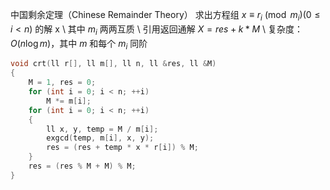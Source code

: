 中国剩余定理（Chinese Remainder Theory）
求出方程组 $x \equiv r_i \pmod {m_i}(0 \leq i < n)$ 的解 x \\
其中 $m_i$ 两两互质 \\
引用返回通解 $X = res + k * M$ \\
复杂度：$O(n \log m)$，其中 $m$ 和每个 $m_i$ 同阶
```cpp
void crt(ll r[], ll m[], ll n, ll &res, ll &M)
{
    M = 1, res = 0;
    for (int i = 0; i < n; ++i)
        M *= m[i];
    for (int i = 0; i < n; ++i)
    {
        ll x, y, temp = M / m[i];
        exgcd(temp, m[i], x, y);
        res = (res + temp * x * r[i]) % M;
    }
    res = (res % M + M) % M;
}
```